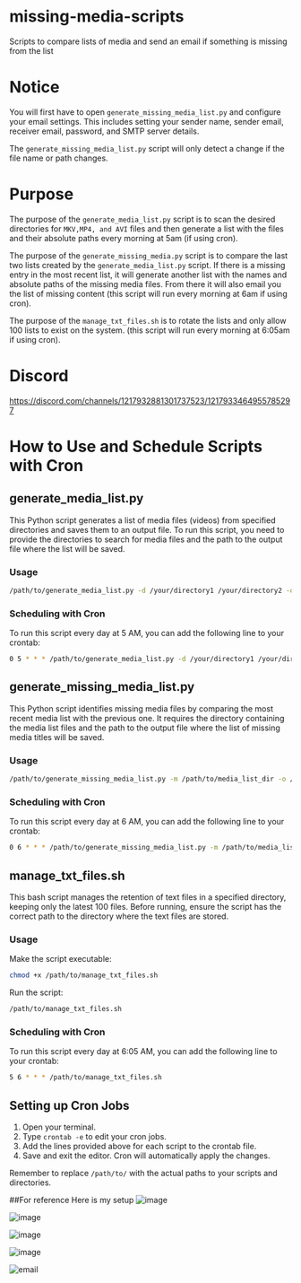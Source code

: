 # missing-media-scripts
Scripts to compare lists of media and send an email if something is missing from the list

# Notice
You will first have to open `generate_missing_media_list.py` and configure your email settings. This includes setting your sender name, sender email, receiver email, password, and SMTP server details.

The `generate_missing_media_list.py` script will only detect a change if the file name or path changes.

# Purpose
The purpose of the `generate_media_list.py` script is to scan the desired directories for `MKV,MP4, and AVI` files and then generate a list with the files and their absolute paths every morning at 5am (if using cron).

The purpose of the `generate_missing_media.py` script is to compare the last two lists created by the `generate_media_list.py` script. If there is a missing entry in the most recent list, it will generate another list with the names and absolute paths of the missing media files. From there it will also email you the list of missing content (this script will run every morning at 6am if using cron).

The purpose of the `manage_txt_files.sh` is to rotate the lists and only allow 100 lists to exist on the system. (this script will run every morning at 6:05am if using cron).

# Discord
https://discord.com/channels/1217932881301737523/1217933464955785297

# How to Use and Schedule Scripts with Cron

## generate_media_list.py
This Python script generates a list of media files (videos) from specified directories and saves them to an output file. To run this script, you need to provide the directories to search for media files and the path to the output file where the list will be saved.

### Usage
```bash
/path/to/generate_media_list.py -d /your/directory1 /your/directory2 -o /path/to/output/media_list.txt
```

### Scheduling with Cron
To run this script every day at 5 AM, you can add the following line to your crontab:
```bash
0 5 * * * /path/to/generate_media_list.py -d /your/directory1 /your/directory2 -o /path/to/output/media_list.txt
```

## generate_missing_media_list.py
This Python script identifies missing media files by comparing the most recent media list with the previous one. It requires the directory containing the media list files and the path to the output file where the list of missing media titles will be saved.

### Usage
```bash
/path/to/generate_missing_media_list.py -m /path/to/media_list_dir -o /path/to/output/missing_media_list.txt
```

### Scheduling with Cron
To run this script every day at 6 AM, you can add the following line to your crontab:
```bash
0 6 * * * /path/to/generate_missing_media_list.py -m /path/to/media_list_dir -o /path/to/output/missing_media_list.txt
```

## manage_txt_files.sh
This bash script manages the retention of text files in a specified directory, keeping only the latest 100 files. Before running, ensure the script has the correct path to the directory where the text files are stored.

### Usage
Make the script executable:
```bash
chmod +x /path/to/manage_txt_files.sh
```

Run the script:
```bash
/path/to/manage_txt_files.sh
```

### Scheduling with Cron
To run this script every day at 6:05 AM, you can add the following line to your crontab:
```bash
5 6 * * * /path/to/manage_txt_files.sh
```

## Setting up Cron Jobs
1. Open your terminal.
2. Type `crontab -e` to edit your cron jobs.
3. Add the lines provided above for each script to the crontab file.
4. Save and exit the editor. Cron will automatically apply the changes.

Remember to replace `/path/to/` with the actual paths to your scripts and directories.

##For reference
Here is my setup
![image](https://github.com/TrueBankai416/missing-media-scripts/assets/97103466/f47e7c33-06b4-42cd-9107-d251a88d7656)

![image](https://github.com/TrueBankai416/missing-media-scripts/assets/97103466/bea11c19-7673-401b-abe9-044c75d1362d)

![image](https://github.com/TrueBankai416/missing-media-scripts/assets/97103466/c21528a3-6528-4520-b328-d81b9fc38804)

![image](https://github.com/TrueBankai416/missing-media-scripts/assets/97103466/8fa4114a-d6cc-4646-b7f4-5c58d723fe38)

![email](https://github.com/TrueBankai416/missing-media-scripts/assets/97103466/a84c473e-fbb6-44a9-8430-26a8da50ff83)



